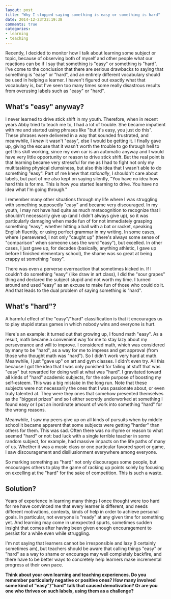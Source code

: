```yaml
---
layout: post
title: "Why I stopped saying something is easy or something is hard"
date: 2014-12-23T22:19:38
comments: true
categories:
- learning
- teaching
---
```

Recently, I decided to monitor how I talk about learning some subject or topic, because of observing both of myself and other people what our reactions can be if I say that something is "easy" or something is "hard". I've come to the conclusion that there are serious drawbacks to saying that something is "easy" or "hard", and an entirely different vocabulary should be used in helping a learner. I haven't figured out exactly what that vocabulary is, but I've seen too many times some really disastrous results from overusing labels such as "easy" or "hard".

<!--more-->

## What's "easy" anyway?

I never learned to drive stick shift in my youth. Therefore, when in recent years Abby tried to teach me to, I had a lot of trouble. She became impatient with me and started using phrases like "but it's easy, you just do this". These phrases were delivered in a way that sounded frustrated, and meanwhile, I *knew* it wasn't "easy", else I would be getting it. I finally gave up, giving the excuse that it wasn't worth the trouble to go through hell to get this skill working, since my own car is an automatic anyway and I would have very little opportunity or reason to drive stick shift. But the real point is that learning became very stressful for me as I had to fight not only my multitasking physical clumsiness, but also this idea that I wasn't able to do something "easy". Part of me knew that *rationally*, I shouldn't care about labels, but part of me also kept on saying silently, "You have no idea how hard this is for me. This is how you started learning to drive. You have no idea what I'm going through."

I remember many other situations through my life where I was struggling with something supposedly "easy" and became very discouraged. In my youth, I may not have had quite as much metacognition to recognize that I shouldn't necessarily give up (and I didn't always give up), so it was particularly damaging when made fun of for not immediately grasping something "easy", whether hitting a ball with a bat or racket, speaking English fluently, or using perfect grammar in my writing. In some cases, where I persevered, I not only "caught up" (there's always some sense of "comparison" when someone uses the word "easy"), but excelled. In other cases, I just gave up, for decades (basically, anything athletic, I gave up before I finished elementary school), the shame was so great at being crappy at something "easy".

There was even a perverse overreaction that sometimes kicked in. If I couldn't do something "easy" (like draw in art class), I did the "sour grapes" thing and declared the subject stupid and not worth my time. I turned around and used "easy" as an excuse to make fun of those who could do it. And that leads to the dual problem of saying something is "hard".

## What's "hard"?

A harmful effect of the "easy"/"hard" classification is that it encourages us to play stupid status games in which nobody wins and everyone is hurt.

Here's an example: it turned out that growing up, I found math "easy". As a result, math became a convenient way for me to stay lazy about my perseverance and will to improve. I considered math, which was considered by many to be "hard", as a way for me to impress and get approval (from those who thought math was "hard"). So I didn't work very hard at math. Meanwhile, I just "gave up" on art and gym classes. I didn't even try. All this because I got the idea that I was only punished for failing at stuff that was "easy" but rewarded for doing well at what was "hard". I gravitated toward all kinds of "hard" academic subjects, for the sole purpose of boosting my self-esteem. This was a big mistake in the long run. Note that these subjects were not necessarily the ones that I was passionate about, or even truly talented at. They were they ones that somehow presented themselves as the "biggest prizes" and so I either secretly underworked at something I found easy or I put an inordinate amount of work into something "hard" for the wrong reasons.

Meanwhile, I saw my peers give up on all kinds of pursuits when by middle school it became apparent that some subjects were getting "harder" than others for them. This was sad. Often there was no rhyme or reason to what seemed "hard" or not: bad luck with a single terrible teacher in some random subject, for example, had massive impacts on the life paths of many of us. Whether it was a music class or one particular favored sport or game, I saw discouragement and disillusionment everywhere among everyone.

So marking something as "hard" not only discourages some people, but encourages others to play the game of racking up points solely by focusing on excelling at the "hard" for the sake of competition. This is such a waste.

## Solution?

Years of experience in learning many things I once thought were too hard for me have convinced me that every learner is different, and needs different motivations, contexts, kinds of help in order to achieve personal goals. In particular, not everyone is "ready" at any given time for something yet. And learning may come in unexpected spurts, sometimes sudden insight that comes after having been given enough encouragement to persist for a while even while struggling.

I'm not saying that learners cannot be irresponsible and lazy (I certainly sometimes am), but teachers should be aware that calling things "easy" or "hard" as a way to shame or encourage may well completely backfire, and there have to be better ways to concretely help learners make incremental progress at their own pace.

**Think about your own learning and teaching experiences. Do you remember particularly negative or positive ones? How many involved some kind of "easy"/"hard" talk that caused demotivation? Or are you one who thrives on such labels, using them as a challenge?**
